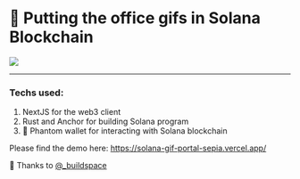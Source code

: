 # 🚀 Putting the office gifs in Solana Blockchain 

![](assets/solana.gif)

---

### Techs used:
1. NextJS for the web3 client
2. Rust and Anchor for building Solana program
3. 👻 Phantom wallet for interacting with Solana blockchain

Please find the demo here: https://solana-gif-portal-sepia.vercel.app/



🦄 Thanks to [@_buildspace](https://twitter.com/_buildspace) 
